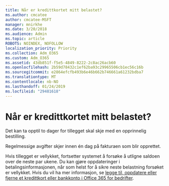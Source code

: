 ```yaml
---
title: Når er kredittkortet mitt belastet?
ms.author: cmcatee
author: cmcatee-MSFT
manager: mnirkhe
ms.date: 3/20/2018
ms.audience: Admin
ms.topic: article
ROBOTS: NOINDEX, NOFOLLOW
localization_priority: Priority
ms.collection: Adm_O365
ms.custom: Adm_O365
ms.assetid: 43db851f-f5e5-4849-8222-2c8ac26acb60
ms.openlocfilehash: 2b59d78432c1ef62ba93c29965506cb1ec56c16b
ms.sourcegitcommit: e2864efcfb493b6e46b662b746661a61232bdba7
ms.translationtype: MT
ms.contentlocale: nb-NO
ms.lasthandoff: 01/24/2019
ms.locfileid: "29481618"
---
```

# <a name="when-is-my-credit-card-charged"></a>Når er kredittkortet mitt belastet?

Det kan ta opptil to dager for tillegget skal skje med en opprinnelig bestilling.
  
Regelmessige avgifter skjer innen én dag på fakturaen som blir opprettet.
  
Hvis tillegget er vellykket, fortsetter systemet å forsøke å utligne saldoen over de neste par ukene. Du kan gjøre oppdateringer i betalingsinformasjonen, når som helst for å sikre neste belastning forsøket er vellykket. Hvis du vil ha mer informasjon, se [legge til, oppdatere eller fjerne et kredittkort eller bankkonto i Office 365 for bedrifter](https://support.office.com/article/30ba9c83-50d8-4020-90ed-830a5b8c8724).
  

